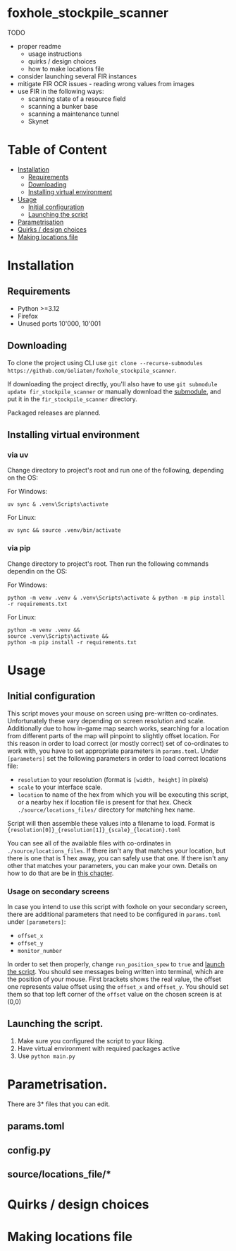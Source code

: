 # foxhole_stockpile_scanner

TODO
- proper readme
    - usage instructions
    - quirks / design choices
    - how to make locations file
- consider launching several FIR instances
- mitigate FIR OCR issues - reading wrong values from images
- use FIR in the following ways:
    - scanning state of a resource field
    - scanning a bunker base
    - scanning a maintenance tunnel
    - Skynet


# Table of Content
<!-- TODO: make these points into internal links [text](link) -->
- [Installation](#installation)
    - [Requirements](#requirements)
    - [Downloading](#downloading)
    - [Installing virtual environment](#installing-virtual-environment)
- [Usage](#usage)
    - [Initial configuration](#initial-configuration)
    - [Launching the script](#launching-the-script)
- [Parametrisation](#parametrisation)
- [Quirks / design choices](#quirks--design-choices)
- [Making locations file](#making-locations-file)


# Installation
## Requirements
- Python >=3.12
- Firefox
- Unused ports 10'000, 10'001

## Downloading
To clone the project using CLI use `git clone --recurse-submodules https://github.com/Goliaten/foxhole_stockpile_scanner`.

If downloading the project directly, you'll also have to use `git submodule update fir_stockpile_scanner` or manually download the [submodule](https://github.com/Goliaten/fir_stockpile_scanner/tree/main), and put it in the `fir_stockpile_scanner` directory.

Packaged releases are planned.

## Installing virtual environment
### via uv
Change directory to project's root and run one of the following, depending on the OS:

<!--TODO: find better syntax highlighting-->
For Windows:
```
uv sync & .venv\Scripts\activate
```

For Linux:
```
uv sync && source .venv/bin/activate
```

### via pip
Change directory to project's root.
Then run the following commands dependin on the OS:

For Windows:
```
python -m venv .venv & .venv\Scripts\activate & python -m pip install -r requirements.txt
```

For Linux:
```
python -m venv .venv &&
source .venv\Scripts\activate &&
python -m pip install -r requirements.txt
```

# Usage
## Initial configuration
This script moves your mouse on screen using pre-written co-ordinates. Unfortunately these vary depending on screen resolution and scale.
Additionally due to how in-game map search works, searching for a location from different parts of the map will pinpoint to slightly offset location. For this reason in order to load correct (or mostly correct) set of co-ordinates to work with, you have to set appropriate parameters in `params.toml`. Under `[parameters]` set the following parameters in order to load correct locations file:

- `resolution` to your resolution (format is `[width, height]` in pixels)
- `scale` to your interface scale.
- `location` to name of the hex from which you will be executing this script, or a nearby hex if location file is present for that hex. Check `./source/locations_files/` directory for matching hex name.

Script will then assemble these values into a filename to load. Format is `{resolution[0]}_{resolution[1]}_{scale}_{location}.toml`

You can see all of the available files with co-ordinates in `./source/locations_files`.
If there isn't any that matches your location, but there is one that is 1 hex away, you can safely use that one.
If there isn't any other that matches your parameters, you can make your own. Details on how to do that are be in [this chapter](#making-locations-file).
### Usage on secondary screens
In case you intend to use this script with foxhole on your secondary screen, there are additional parameters that need to be configured in `params.toml` under `[parameters]`:
- `offset_x`
- `offset_y`
- `monitor_number`

In order to set then properly, change `run_position_spew` to `true` and [launch the script](#launching-the-script).
You should see messages being written into terminal, which are the position of your mouse. First brackets shows the real value, the offset one represents value offset using the `offset_x` and `offset_y`. You should set them so that top left corner of the `offset` value on the chosen screen is at (0,0)
<!-- TODO finish this -->



## Launching the script.

1. Make sure you configured the script to your liking.
1. Have virtual environment with required packages active
1. Use `python main.py`


# Parametrisation.
There are 3* files that you can edit.
## params.toml
## config.py
## source/locations_file/*

# Quirks / design choices
# Making locations file
<!-- TODO: make a guide how to create locations file -->